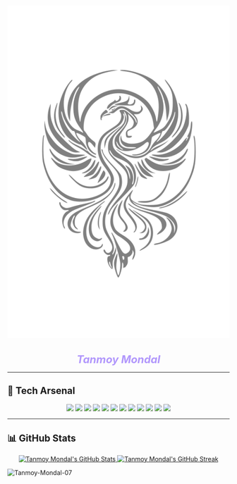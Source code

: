 <div align="center">

<img src="logo01.svg" /><br/><br/>

<strong><em style="color:#B197FC; font-size: 24px;">Tanmoy Mondal</em></strong>

</div>

---

## 🚀 Tech Arsenal

<div align="center">

<img src="https://img.shields.io/badge/Python-2D2D2D?style=for-the-badge&logo=python&logoColor=F7C425"/>
<img src="https://img.shields.io/badge/React-2D2D2D?style=for-the-badge&logo=react&logoColor=61DAFB"/>
<img src="https://img.shields.io/badge/Redux-2D2D2D?style=for-the-badge&logo=redux&logoColor=764ABC"/>
<img src="https://img.shields.io/badge/TailwindCSS-2D2D2D?style=for-the-badge&logo=tailwindcss&logoColor=38BDF8"/>
<img src="https://img.shields.io/badge/Postman-2D2D2D?style=for-the-badge&logo=postman&logoColor=FF6C37"/>
<img src="https://img.shields.io/badge/Appwrite-2D2D2D?style=for-the-badge&logo=appwrite&logoColor=F02E65"/>
<img src="https://img.shields.io/badge/Cloudflare-2D2D2D?style=for-the-badge&logo=cloudflare&logoColor=F38020"/>
<img src="https://img.shields.io/badge/NPM-2D2D2D?style=for-the-badge&logo=npm&logoColor=CB3837"/>
<img src="https://img.shields.io/badge/Axios-2D2D2D?style=for-the-badge&logo=axios&logoColor=5A29E4"/>
<img src="https://img.shields.io/badge/TypeScript-2D2D2D?style=for-the-badge&logo=typescript&logoColor=3178C6"/>
<img src="https://img.shields.io/badge/Arch_Linux-2D2D2D?style=for-the-badge&logo=arch-linux&logoColor=1793D1"/>
<img src="https://img.shields.io/badge/Framer_Motion-2D2D2D?style=for-the-badge&logo=framer&logoColor=FFFFFF"/>

</div>

---

## 📊 GitHub Stats

<div align="center">
<a href="https://github.com/Tanmoy-Mondal-07">
  <img src="https://github-readme-stats.vercel.app/api?username=Tanmoy-Mondal-07&include_all_commits=true&count_private=true&bg_color=00000000&title_color=B197FC&text_color=CCCCCC&icon_color=B197FC&hide_border=true&show_icons=true" alt="Tanmoy Mondal's GitHub Stats" />
</a>

<a href="https://github.com/Tanmoy-Mondal-07">
  <img src="https://github-readme-streak-stats.herokuapp.com?user=Tanmoy-Mondal-07&hide_border=true&background=FFFFFF00&ring=B197FC&fire=FF7F50&currStreakLabel=B197FC&sideLabels=CCCCCC&dates=999999&currStreakNum=CCCCCC&sideNums=CCCCCC&stroke=808080" alt="Tanmoy Mondal's GitHub Streak" />
</a>

<p align="left">
  <img src="https://komarev.com/ghpvc/?username=Tanmoy-Mondal-07&label=Profile%20views&color=999999&style=flat-square" alt="Tanmoy-Mondal-07" />
</p>
</div>
